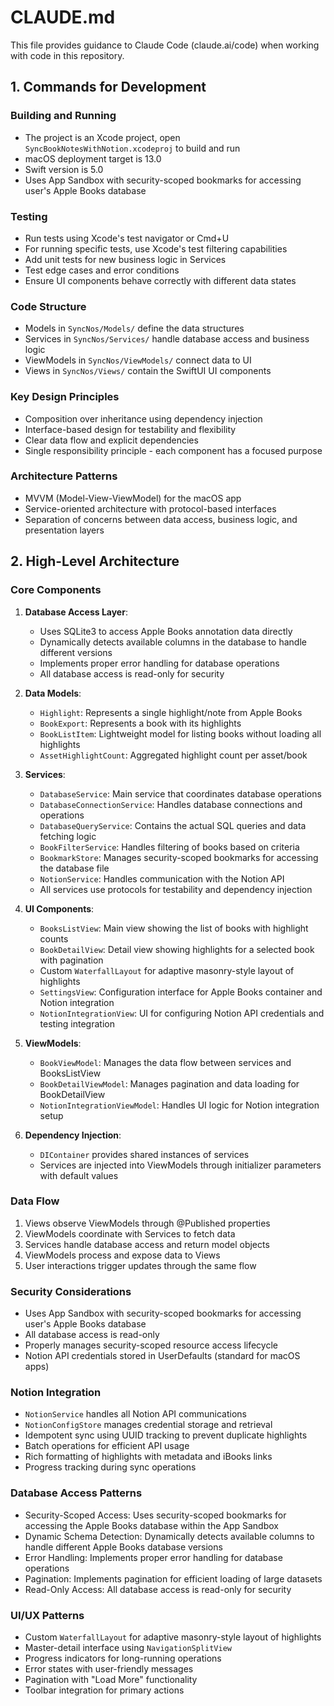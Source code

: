# CLAUDE.md

This file provides guidance to Claude Code (claude.ai/code) when working with code in this repository.

## 1. Commands for Development

### Building and Running
- The project is an Xcode project, open `SyncBookNotesWithNotion.xcodeproj` to build and run
- macOS deployment target is 13.0
- Swift version is 5.0
- Uses App Sandbox with security-scoped bookmarks for accessing user's Apple Books database

### Testing
- Run tests using Xcode's test navigator or Cmd+U
- For running specific tests, use Xcode's test filtering capabilities
- Add unit tests for new business logic in Services
- Test edge cases and error conditions
- Ensure UI components behave correctly with different data states

### Code Structure
- Models in `SyncNos/Models/` define the data structures
- Services in `SyncNos/Services/` handle database access and business logic
- ViewModels in `SyncNos/ViewModels/` connect data to UI
- Views in `SyncNos/Views/` contain the SwiftUI UI components

### Key Design Principles
- Composition over inheritance using dependency injection
- Interface-based design for testability and flexibility
- Clear data flow and explicit dependencies
- Single responsibility principle - each component has a focused purpose

### Architecture Patterns
- MVVM (Model-View-ViewModel) for the macOS app
- Service-oriented architecture with protocol-based interfaces
- Separation of concerns between data access, business logic, and presentation layers

## 2. High-Level Architecture

### Core Components
1. **Database Access Layer**: 
   - Uses SQLite3 to access Apple Books annotation data directly
   - Dynamically detects available columns in the database to handle different versions
   - Implements proper error handling for database operations
   - All database access is read-only for security

2. **Data Models**:
   - `Highlight`: Represents a single highlight/note from Apple Books
   - `BookExport`: Represents a book with its highlights
   - `BookListItem`: Lightweight model for listing books without loading all highlights
   - `AssetHighlightCount`: Aggregated highlight count per asset/book

3. **Services**:
   - `DatabaseService`: Main service that coordinates database operations
   - `DatabaseConnectionService`: Handles database connections and operations
   - `DatabaseQueryService`: Contains the actual SQL queries and data fetching logic
   - `BookFilterService`: Handles filtering of books based on criteria
   - `BookmarkStore`: Manages security-scoped bookmarks for accessing the database file
   - `NotionService`: Handles communication with the Notion API
   - All services use protocols for testability and dependency injection

4. **UI Components**:
   - `BooksListView`: Main view showing the list of books with highlight counts
   - `BookDetailView`: Detail view showing highlights for a selected book with pagination
   - Custom `WaterfallLayout` for adaptive masonry-style layout of highlights
   - `SettingsView`: Configuration interface for Apple Books container and Notion integration
   - `NotionIntegrationView`: UI for configuring Notion API credentials and testing integration

5. **ViewModels**:
   - `BookViewModel`: Manages the data flow between services and BooksListView
   - `BookDetailViewModel`: Manages pagination and data loading for BookDetailView
   - `NotionIntegrationViewModel`: Handles UI logic for Notion integration setup

6. **Dependency Injection**:
   - `DIContainer` provides shared instances of services
   - Services are injected into ViewModels through initializer parameters with default values

### Data Flow
1. Views observe ViewModels through @Published properties
2. ViewModels coordinate with Services to fetch data
3. Services handle database access and return model objects
4. ViewModels process and expose data to Views
5. User interactions trigger updates through the same flow

### Security Considerations
- Uses App Sandbox with security-scoped bookmarks for accessing user's Apple Books database
- All database access is read-only
- Properly manages security-scoped resource access lifecycle
- Notion API credentials stored in UserDefaults (standard for macOS apps)

### Notion Integration
- `NotionService` handles all Notion API communications
- `NotionConfigStore` manages credential storage and retrieval
- Idempotent sync using UUID tracking to prevent duplicate highlights
- Batch operations for efficient API usage
- Rich formatting of highlights with metadata and iBooks links
- Progress tracking during sync operations

### Database Access Patterns
- Security-Scoped Access: Uses security-scoped bookmarks for accessing the Apple Books database within the App Sandbox
- Dynamic Schema Detection: Dynamically detects available columns to handle different Apple Books database versions
- Error Handling: Implements proper error handling for database operations
- Pagination: Implements pagination for efficient loading of large datasets
- Read-Only Access: All database access is read-only for security

### UI/UX Patterns
- Custom `WaterfallLayout` for adaptive masonry-style layout of highlights
- Master-detail interface using `NavigationSplitView`
- Progress indicators for long-running operations
- Error states with user-friendly messages
- Pagination with "Load More" functionality
- Toolbar integration for primary actions